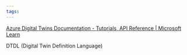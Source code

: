 ```yaml
---
tags:
---
```

[Azure Digital Twins Documentation - Tutorials, API Reference | Microsoft Learn](https://learn.microsoft.com/en-us/azure/digital-twins/)

DTDL (Digital Twin Definition Language)